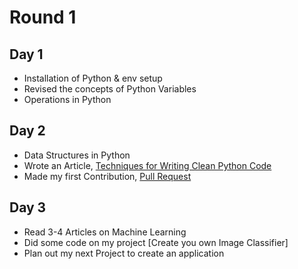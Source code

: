 # Round 1

## Day 1
- Installation of Python & env setup
- Revised the concepts of Python Variables
- Operations in Python

## Day 2
- Data Structures in Python
- Wrote an Article, [Techniques for Writing Clean Python Code](https://medium.com/@MohsinIqbalpk/techniques-for-writing-python-code-a9fd48698531)
- Made my first Contribution, [Pull Request](https://github.com/mindsdb/mindsdb/pull/5146)

## Day 3
- Read 3-4 Articles on Machine Learning
- Did some code on my project [Create you own Image Classifier]
- Plan out my next Project to create an application
